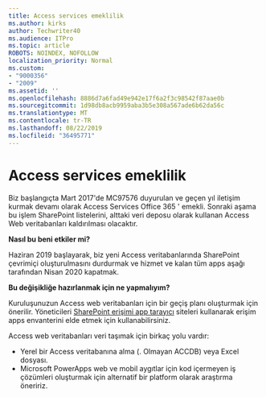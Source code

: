 ```yaml
---
title: Access services emeklilik
ms.author: kirks
author: Techwriter40
ms.audience: ITPro
ms.topic: article
ROBOTS: NOINDEX, NOFOLLOW
localization_priority: Normal
ms.custom:
- "9000356"
- "2009"
ms.assetid: ''
ms.openlocfilehash: 8886d7a6fad49e942e17f6a2f3c98542f87aae0b
ms.sourcegitcommit: 1d98db8acb9959aba3b5e308a567ade6b62da56c
ms.translationtype: MT
ms.contentlocale: tr-TR
ms.lasthandoff: 08/22/2019
ms.locfileid: "36495771"
---
```

# <a name="access-services-retirement"></a>Access services emeklilik

Biz başlangıçta Mart 2017'de MC97576 duyurulan ve geçen yıl iletişim kurmak devamı olarak Access Services Office 365 ' emekli. Sonraki aşama bu işlem SharePoint listelerini, alttaki veri deposu olarak kullanan Access Web veritabanları kaldırılması olacaktır.

**Nasıl bu beni etkiler mi?**

Haziran 2019 başlayarak, biz yeni Access veritabanlarında SharePoint çevrimiçi oluşturulmasını durdurmak ve hizmet ve kalan tüm apps aşağı tarafından Nisan 2020 kapatmak.

**Bu değişikliğe hazırlanmak için ne yapmalıyım?**

Kuruluşunuzun Access web veritabanları için bir geçiş planı oluşturmak için önerilir. Yöneticileri [SharePoint erişimi app tarayıcı](https://github.com/SharePoint/PnP-Tools/tree/master/Solutions/SharePoint.AccessApp.Scanner) siteleri kullanarak erişim apps envanterini elde etmek için kullanabilirsiniz.

Access web veritabanları veri taşımak için birkaç yolu vardır:

- Yerel bir Access veritabanına alma (. Olmayan ACCDB) veya Excel dosyası.
- Microsoft PowerApps web ve mobil aygıtlar için kod içermeyen iş çözümleri oluşturmak için alternatif bir platform olarak araştırma öneririz.